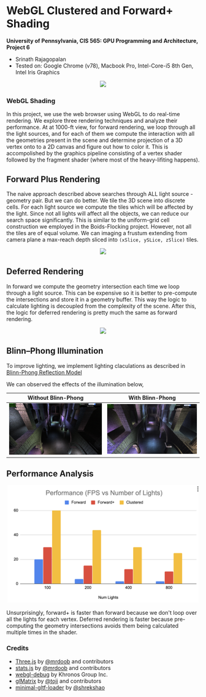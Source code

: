 WebGL Clustered and Forward+ Shading
======================

**University of Pennsylvania, CIS 565: GPU Programming and Architecture, Project 6**

* Srinath Rajagopalan
* Tested on: Google Chrome (v78), Macbook Pro, Intel-Core-i5 8th Gen, Intel Iris Graphics

<p align='center'>
	<img src="data/demo.gif" width=500>
</p>


### WebGL Shading

In this project, we use the web browser using WebGL to do real-time rendering. We explore three rendering techniques and analyze their performance. At at 1000-ft view, for forward rendering, we loop through all the light sources, and for each of them we compute the interaction with all the geometries present in the scene and determine projection of a 3D vertex onto to a 2D canvas and figure out how to color it. This is accompolished by the graphics pipeline consisting of a vertex shader followed by the fragment shader (where most of the heavy-lifiting happens).

## Forward Plus Rendering

The naive approach described above searches through ALL light source - geometry pair. But we can do better. We tile the 3D scene into discrete cells. For each light source we compute the tiles which will be affected by the light. Since not all lights will affect all the objects, we can reduce our search space significantly. This is similar to the uniform-grid cell construction we employed in the Boids-Flocking project. However, not all the tiles are of equal volume. We can imaging a frustum extending from camera plane a max-reach depth sliced into `(xSlice, ySLice, zSlice)` tiles. 

<p align='center'>
	<img src="data/move1.gif" width=500>
</p>

## Deferred Rendering
In forward we compute the geometry intersection each time we loop through a light source. This can be expensive so it is better to pre-compute the intersections and store it in a geometry buffer. This way the logic to calculate lighting is decoupled from the complexity of the scene. After this, the logic for deferred rendering is pretty much the same as forward rendering.

<p align='center'>
	<img src="data/move2.gif" width=500>
</p>


## Blinn–Phong Illumination
To improve lighting, we implement lighting claculations as described in [Blinn-Phong Reflection Model](https://en.wikipedia.org/wiki/Blinn%E2%80%93Phong_reflection_model)

We can observed the effects of the illumination below,

Without Blinn-Phong                   | With Blinn-Phong              |
:-------------------------:|:-------------------------:
![](data/without.png)| 		![](data/with.png)

## Performance Analysis

<p align='center'>
	<img src="data/performance.png" width=500>
</p>

Unsurprisingly, forward+ is faster than forward because we don't loop over all the lights for each vertex. Deferred rendering is faster because pre-computing the geometry intersections avoids them being calculated multiple times in the shader. 


### Credits

* [Three.js](https://github.com/mrdoob/three.js) by [@mrdoob](https://github.com/mrdoob) and contributors
* [stats.js](https://github.com/mrdoob/stats.js) by [@mrdoob](https://github.com/mrdoob) and contributors
* [webgl-debug](https://github.com/KhronosGroup/WebGLDeveloperTools) by Khronos Group Inc.
* [glMatrix](https://github.com/toji/gl-matrix) by [@toji](https://github.com/toji) and contributors
* [minimal-gltf-loader](https://github.com/shrekshao/minimal-gltf-loader) by [@shrekshao](https://github.com/shrekshao)
